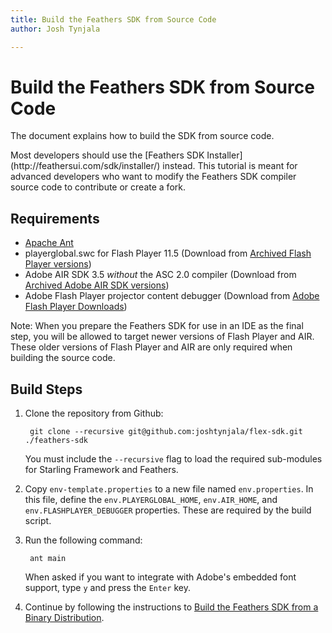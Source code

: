 ```yaml
---
title: Build the Feathers SDK from Source Code  
author: Josh Tynjala

---
```

# Build the Feathers SDK from Source Code

The document explains how to build the SDK from source code.

<aside class="warn">Most developers should use the [Feathers SDK Installer](http://feathersui.com/sdk/installer/) instead. This tutorial is meant for advanced developers who want to modify the Feathers SDK compiler source code to contribute or create a fork.</aside>

## Requirements

* [Apache Ant](http://ant.apache.org)
* playerglobal.swc for Flash Player 11.5 (Download from [Archived Flash Player versions](https://helpx.adobe.com/flash-player/kb/archived-flash-player-versions.html))
* Adobe AIR SDK 3.5 *without* the ASC 2.0 compiler (Download from [Archived Adobe AIR SDK versions](https://helpx.adobe.com/air/kb/archived-air-sdk-version.html))
* Adobe Flash Player projector content debugger (Download from [Adobe Flash Player Downloads](https://www.adobe.com/support/flashplayer/downloads.html))

Note: When you prepare the Feathers SDK for use in an IDE as the final step, you will be allowed to target newer versions of Flash Player and AIR. These older versions of Flash Player and AIR are only required when building the source code.

## Build Steps

1. Clone the repository from Github:

        git clone --recursive git@github.com:joshtynjala/flex-sdk.git ./feathers-sdk

    You must include the `--recursive` flag to load the required sub-modules for Starling Framework and Feathers.

1. Copy `env-template.properties` to a new file named `env.properties`. In this file, define the `env.PLAYERGLOBAL_HOME`, `env.AIR_HOME`, and `env.FLASHPLAYER_DEBUGGER` properties. These are required by the build script.

1. Run the following command:

        ant main

    When asked if you want to integrate with Adobe's embedded font support, type `y` and press the `Enter` key.

1. Continue by following the instructions to [Build the Feathers SDK from a Binary Distribution](build-binary-distribution.html).